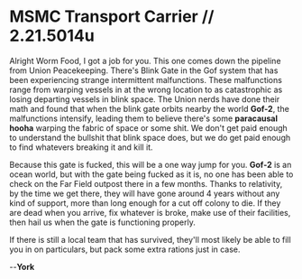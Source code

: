 # MSMC Transport Carrier // 2.21.5014u
Alright Worm Food, I got a job for you. This one comes down the pipeline from Union Peacekeeping. There's Blink Gate in the Gof system that has been experiencing strange intermittent malfunctions. These malfunctions range from warping vessels in at the wrong location to as catastrophic as losing departing vessels in blink space. The Union nerds have done their math and found that when the blink gate orbits nearby the world **Gof-2**, the malfunctions intensify, leading them to believe there's some **paracausal hooha** warping the fabric of space or some shit. We don't get paid enough to understand the bullshit that blink space does, but we do get paid enough to find whatevers breaking it and kill it. 

Because this gate is fucked, this will be a one way jump for you. **Gof-2** is an ocean world, but with the gate being fucked as it is, no one has been able to check on the Far Field outpost there in a few months. Thanks to relativity, by the time we get there, they will have gone around 4 years without any kind of support, more than long enough for a cut off colony to die. If they are dead when you arrive, fix whatever is broke, make use of their facilities, then hail us when the gate is functioning properly.

If there is still a local team that has survived, they'll most likely be able to fill you in on particulars, but pack some extra rations just in case.

--**York**